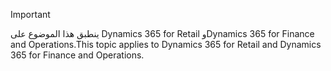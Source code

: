 > [!IMPORTANT]
> <span data-ttu-id="af390-101">ينطبق هذا الموضوع على Dynamics 365 for Retail وDynamics 365 for Finance and Operations.</span><span class="sxs-lookup"><span data-stu-id="af390-101">This topic applies to Dynamics 365 for Retail and Dynamics 365 for Finance and Operations.</span></span>
